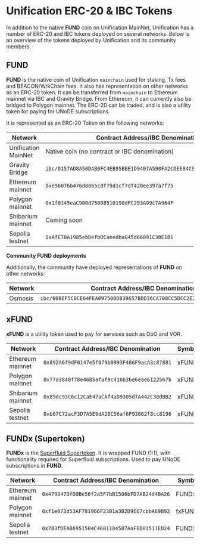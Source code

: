 # Unification ERC-20 & IBC Tokens

In addition to the native **FUND** coin on Unification MainNet, Unification has a number of ERC-20 and IBC tokens deployed 
on several networks. Below is an overview of the tokens deployed by Unification and its community members.

## FUND

**FUND** is the native coin of Unification `mainchain` used for staking, Tx fees and BEACON/WrkChain fees. It also has 
representation on other networks as an ERC-20 token. It can be transferred from `mainchain` to Ethereum mainnet via IBC 
and Gravity Bridge. From Ethereum, it can currently also be bridged to Polygon mainnet. The ERC-20 can be traded, and
is also a utility token for paying for UNoDE subscriptions.

It is represented as an ERC-20 Token on the following networks:

| Network             | Contract Address/IBC Denomination                                      | Symbol  |
|---------------------|------------------------------------------------------------------------|---------|
| Unification MainNet | Native coin (no contract or IBC denomination)                          | nund    |
| Gravity Bridge      | `ibc/D157AD8A50DAB0FC4EB95BBE1D9407A590FA2CDEE04C90A76C005089BF76E519` | nund    |
| Ethereum mainnet    | `0xe9b076b476d8865cdf79d1cf7df420ee397a7f75`                           | FUND    |
| Polygon mainnet     | `0x1f0145eaC900d75808510190dFC293A09c7A964F`                           | fxFUND  | 
| Shibarium mainnet   | Coming soon                                                            |         |
| Sepolia testnet     | `0xAfE70A1985ebDefbDCaeedba045d66091C38E1B1`                           | FUND    |

**Community FUND deployments**

Additionally, the community have deployed representations of **FUND** on other networks:

| Network | Contract Address/IBC Denomination                                          | Symbol  |
|---------|----------------------------------------------------------------------------|---------|
| Osmosis | `ibc/608EF5C0CE64FEA097500DB39657BDD36CA708CC5DCC2E250A024B6981DD36BC`     | nund    |

## xFUND

**xFUND** is a utility token used to pay for services such as OoO and VOR.

| Network           | Contract Address/IBC Denomination             | Symbol  |
|-------------------|-----------------------------------------------|---------|
| Ethereum mainnet  | `0x892A6f9dF0147e5f079b0993F486F9acA3c87881`  | xFUND   |
| Polygon mainnet   | `0x77a3840f78e4685afaf9c416b36e6eae6122567b`  | xFUND   |
| Shibarium mainnet | `0x89dc93C6c12CaE47aCAf4aD9305d7A442C30dBB2`  | xFUND   |
| Sepolia testnet   | `0xb07C72acF3D7A5E9dA28C56af6F93862f8cc8196`  | xFUND   |

## FUNDx (Supertoken)

**FUNDx** is the [Superfluid Supertoken](https://docs.superfluid.finance/superfluid/protocol-overview/in-depth-overview/super-tokens).
It is wrapped FUND (1:1), with functionality required for Superfluid subscriptions. Used to pay UNoDE subscriptions
in **FUND**.

| Network           | Contract Address/IBC Denomination                                      | Symbol  |
|-------------------|------------------------------------------------------------------------|---------|
| Ethereum mainnet  | `0x479347DfD0Be56f2a5F7bB1506bFD7AB24d4BA26`                           | FUNDx   |
| Polygon mainnet   | `0xf1e073d53AF781966F23B1a3B2D9E67cbbA69B92`                           | fxFUNDx |
| Sepolia testnet   | `0x783fDEAB6951504C4601184587AaFED01511ED24`                           | FUNDx   |
